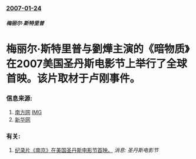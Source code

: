 ### [2007-01-24](/news/2007/01/24/index.md)

##### 梅丽尔·斯特里普
# 梅丽尔·斯特里普与劉燁主演的《暗物质》在2007美国圣丹斯电影节上举行了全球首映。该片取材于卢刚事件。




### 信息来源:

1. [南方网](https://archive.is/20130428005344/http://www.southcn.com/ent/yulefirst/200701220046.htm) [IMG](https://archive.is/wfcc7/8ad20ba8ab9cdd0dc05114dc9c15ba64bab65141/scr.png)
2. [新华网](http://www.nmg.xinhuanet.com/wtyl/2007-01/25/content_9140788.htm)

### 有关:

1. [纪录片《南京》在美国圣丹斯电影节首映。](/zh/news/2007/01/20/纪录片-南京-在美国圣丹斯电影节首映.md) _消息: 圣丹斯电影节_
